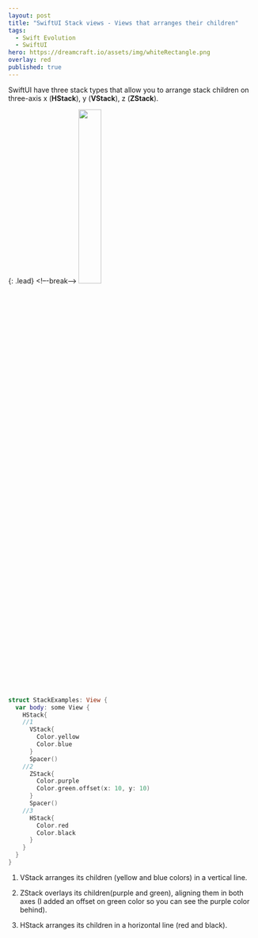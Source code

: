 ```yaml
---
layout: post
title: "SwiftUI Stack views - Views that arranges their children"
tags:
  - Swift Evolution
  - SwiftUI
hero: https://dreamcraft.io/assets/img/whiteRectangle.png
overlay: red
published: true
---
```


SwiftUI have three stack types that allow you to arrange stack children on three-axis x (**HStack**), y (**VStack**), z (**ZStack**).

{: .lead}
<!–-break-–>
<img src="https://dreamcraft.io/assets/img/postImages/stackExample.png" style="width: 30%; height: 30%"/>​
```swift
struct StackExamples: View {
  var body: some View {
    HStack{
    //1
      VStack{
        Color.yellow
        Color.blue
      }
      Spacer()
    //2
      ZStack{
        Color.purple
        Color.green.offset(x: 10, y: 10)
      }
      Spacer()
    //3
      HStack{
        Color.red
        Color.black
      }
    }
  }
}
```

1. VStack arranges its children (yellow and blue colors) in a vertical line.

2. ZStack overlays its children(purple and green), aligning them in both axes (I added an offset on green color so you can see the purple color behind).

3. HStack arranges its children in a horizontal line (red and black).
